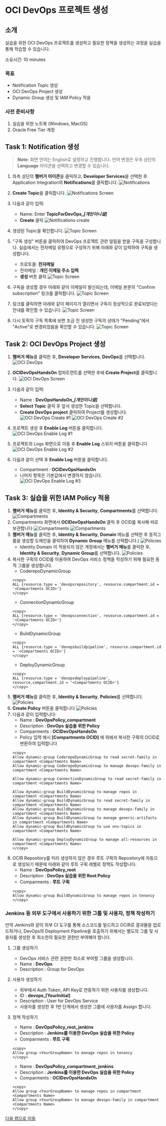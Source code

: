 # OCI DevOps 프로젝트 생성

## 소개

실습을 위한 OCI DevOps 프로젝트를 생성하고 필요한 정책을 생성하는 과정을 실습을 통해 학습할 수 있습니다.

소요시간: 10 minutes

### 목표

- Notification Topic 생성
- OCI DevOps Project 생성
- Dynamic Group 생성 및 IAM Policy 적용

### 사전 준비사항

1. 실습을 위한 노트북 (Windows, MacOS)
1. Oracle Free Tier 계정

## Task 1: Notification 생성

> **Note**: 화면 언어는 English로 설정하고 진행합니다. 언어 변경은 우측 상단의 **Language** 아이콘을 선택하고 변경할 수 있습니다.

1. 좌측 상단의 **햄버거 아이콘**을 클릭하고, **Developer Services**을 선택한 후 Application Integration의 **Notifications**를 클릭합니다.
   ![Notifications](images/notification-create-1.png " ")

2. **Create Topic**을 클릭합니다.
   ![Notifications Screen](images/notification-create-2.png " ")

3. 다음과 같이 입력:
   - Name: Enter **TopicForDevOps\__[개인이니셜]_**
   - **Create** 클릭
   ![Notifications create](images/notification-create-3.png " ")

4. 생성된 Topic을 확인합니다.
   ![Topic Screen](images/notification-create-4.png " ")
5. "구독 생성" 버튼을 클릭하여 DevOps 프로젝트 관련 알림을 받을 구독을 구성합니다. 실습에서는 전자메일 유형으로 구성하기 위해 아래와 같이 입력하여 구독을 생성합니다.
   - 프로토콜: **전자메일**
   - 전자메일 : **개인 이메일 주소 입력**
   - **생성** 버튼 클릭
   ![Topic Screen](images/notification-create-4-1.png " ")
6. 구독을 생성할 경우 아래와 같이 이메일이 발신되는데, 이메일 본문의 "Confirm subscription" 링크를 클릭합니다.
   ![Topic Screen](images/notification-create-4-2.png " ")
7. 링크를 클릭하면 아래와 같이 페이지가 열리면서 구독이 정상적으로 완료되었다는 안내를 확인할 수 있습니다.
   ![Topic Screen](images/notification-create-4-3.png " ")
8. 다시 토픽의 구독 목록에 보면 조금 전 생성한 구독의 상태가 "Pending"에서 "Active"로 변경되었음을 확인할 수 있습니다.
   ![Topic Screen](images/notification-create-4-4.png " ")

## Task 2: OCI DevOps Project 생성

1. **햄버거 메뉴**를 클릭한 후, **Developer Services**, **DevOps**를 선택합니다.
   ![OCI DevOps](images/devops-create-1.png " ")

1. **OCIDevOpsHandsOn** 컴파트먼트를 선택한 후에 **Create Project**를 클릭합니다.
   ![OCI DevOps Screen](images/devops-create-2.png " ")

1. 다음과 같이 입력:
   - Name : **DevOpsHandsOn\__[개인이니셜]_**
   - **Select Topic** 클릭 후 앞서 생성한 Topic을 선택합니다.
   - **Create DevOps project** 클릭하여 Project를 생성합니다.
   ![OCI DevOps Create #1](images/devops-create-5.png " ")
   ![OCI DevOps Create #2](images/devops-create-3.png " ")

1. 프로젝트 생성 후 **Enable Log** 버튼을 클릭합니다.
   ![OCI DevOps Enable Log #1](images/devops-enable-log-1.png " ")

1. 프로젝트의 Logs 화면으로 이동 후 **Enable Log** 스위치 버튼을 클릭합니다
   ![OCI DevOps Enable Log #2](images/devops-enable-log-2.png " ")

1. 다음과 같이 선택 후 **Enable Log** 버튼을 클릭합니다.
   - Compartment : **OCIDevOpsHandsOn**
   - 나머지 항목은 기본값에서 변경하지 않습니다.
   ![OCI DevOps Enable Log #3](images/devops-enable-log-4.png " ")

## Task 3: 실습을 위한 IAM Policy 적용

1. **햄버거 메뉴**를 클릭한 후, **Identity & Security**, **Compartments**를 선택합니다.
   ![Compartments](images/identity-compartments.png " ")
2. Compartments 화면에서 **OCIDevOpsHandsOn** 클릭 후 OCID를 복사해 따로 보관합니다
   ![Compartments](images/identity-compartments-screen.png " ")
   ![Compartments](images/identity-compartment-detail.png " ")
3. **햄버거 메뉴**를 클릭한 후, **Identity & Security**, **Domain** 메뉴를 선택한 후 동적그룹을 생성할 도메인을 클릭하여 **Dynamic Group** 메뉴를 선택합니다.)
   ![Policies](images/identity-domain-dynamic-group.png " ")
   - Identity Domain 이 적용되지 않은 계정에서는 **햄버거 메뉴**를 클릭한 후, **Identity & Security**, **Dynamic Group**를 선택합니다.
     ![Policies](images/identity-dynamic-group.png " ")
4. 복사한 구획의 OCID를 이용하여 DevOps 서비스 정책을 작성하기 위해 필요한 동적 그룹을 생성합니다.
   - CoderepoDynamicGroup
    ````shell
    <copy>
    ALL {resource.type = 'devopsrepository', resource.compartment.id = '<Compartments OCID>'}
    </copy>
    ````
   - ConnectionDynamicGroup
    ````shell
    <copy>
    ALL {resource.type = 'devopsconnection', resource.compartment.id = '<Compartments OCID>'}
    </copy>
    ````
   - BuildDynamicGroup
    ````shell
    <copy>
    ALL {resource.type = 'devopsbuildpipeline', resource.compartment.id = '<Compartments OCID>'}
    </copy>
    ````
   - DeployDynamicGroup
    ````shell
    <copy>
    ALL {resource.type = 'devopsdeploypipeline', resource.compartment.id = '<Compartments OCID>'}
    </copy>
    ````
5. **햄버거 메뉴**를 클릭한 후, **Identity & Security**, **Policies**를 선택합니다.
   ![Policies](images/identity-policies.png " ")
6. **Create Policy** 버튼을 클릭합니다
   ![Policies](images/identity-policies-create-1.png " ")
7. 다음과 같이 입력합니다:
   - Name : **DevOpsPolicy_compartment**
   - Description : **DevOps 실습을 위한 Policy**
   - Comparments : **OCIDevOpsHandsOn**
   - Policy 입력 예시 **[Compartments OCID]** 에 위에서 복사한 구획의 OCID로 변환하여 입력합니다
    ````shell
    <copy>
    Allow dynamic-group CoderepoDynamicGroup to read secret-family in compartment <Compartments Name>
    Allow dynamic-group CoderepoDynamicGroup to manage devops-family in compartment <Compartments Name>
    
    Allow dynamic-group ConnectionDynamicGroup to read secret-family in compartment <Compartments Name>
   
    Allow dynamic-group BuildDynamicGroup to manage repos in compartment <Compartments Name>
    Allow dynamic-group BuildDynamicGroup to read secret-family in compartment <Compartments Name>
    Allow dynamic-group BuildDynamicGroup to manage devops-family in compartment <Compartments Name>
    Allow dynamic-group BuildDynamicGroup to manage generic-artifacts in compartment <Compartments Name>
    Allow dynamic-group BuildDynamicGroup to use ons-topics in compartment <Compartments Name>
    
    Allow dynamic-group DeployDynamicGroup to manage all-resources in compartment <Compartments Name>
    </copy>
    ````
8. OCIR Repository를 미리 생성하지 않은 경우 루트 구획의 Repository에 자동으로 생성되기 때문에 아래와 같이 루트 구획 레벨로 정책도 작성합니다.
   - Name : **DevOpsPolicy_root**
   - Description : **DevOps 실습을 위한 Root Policy**
   - Comparments : **루트 구획**
    ````shell
    <copy>
    Allow dynamic-group BuildDynamicGroup to manage repos in tenancy
    </copy>
    ````


### Jenkins 등 외부 도구에서 사용하기 위한 그룹 및 사용자, 정책 작성하기
만약 Jenkins와 같이 외부 CI 도구를 통해 소스코드를 빌드하고 OCIR로 결과물을 업로드하거나, DevOps의 Deployment Pipeline을 호출하기 위해서는 별도의 그룹 및 사용자를 생성한 후 최소한의 필요한 권한만 부여해야 합니다.

1. 그룹 생성하기
   - DevOps 서비스 관련 권한만 최소로 부여할 그룹을 생성합니다.
   - Name : **DevOps**
   - Description : Group for DevOps
2. 사용자 생성하기
   - 외부에서 Auth Token, API Key로 연동하기 위한 사용자를 생성합니다.
   - ID : **devops_[YourInitial]**
   - Description : User for DevOps Service
   - 사용자를 생성한 후 1번 단계에서 생성한 그룹에 사용자를 Assign 합니다.
3. 정책 작성하기
   - Name : **DevOpsPolicy\_root\_jenkins**
   - Description : **Jenkins를 이용한 DevOps 실습을 위한 Policy**
   - Comparments : **루트 구획**
    ````shell
    <copy>
    Allow group <YourGroupName> to manage repos in tenancy
    </copy>
    ````

   - Name : **DevOpsPolicy\_compartment\_jenkins**
   - Description : **Jenkins를 이용한 DevOps 실습을 위한 Policy**
   - Comparments : **OCIDevOpsHandsOn**
    ````shell
    <copy>
    Allow group <YourGroupName> to manage repos in compartment <Compartments Name>
    Allow group <YourGroupName> to manage devops-family in compartment <Compartments Name>
    </copy>
    ````

[다음 랩으로 이동](#next)
